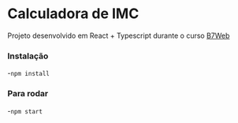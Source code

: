 # Calculadora de IMC

Projeto desenvolvido em React + Typescript durante o curso [B7Web](http://b7web.com.br) 

### Instalação
-`npm install`

### Para rodar
-`npm start`